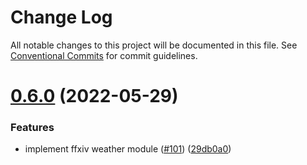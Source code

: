 # Change Log

All notable changes to this project will be documented in this file.
See [Conventional Commits](https://conventionalcommits.org) for commit guidelines.

# [0.6.0](https://github.com/the-convocation/venat/compare/v0.5.0...v0.6.0) (2022-05-29)

### Features

* implement ffxiv weather module ([#101](https://github.com/the-convocation/venat/issues/101)) ([29db0a0](https://github.com/the-convocation/venat/commit/29db0a0332c0981b6b9129acdf24b09a05719af2))
